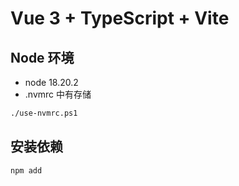 # Vue 3 + TypeScript + Vite

## Node 环境

- node 18.20.2
- .nvmrc 中有存储

```bash
./use-nvmrc.ps1
```

## 安装依赖

```bash
npm add
```
